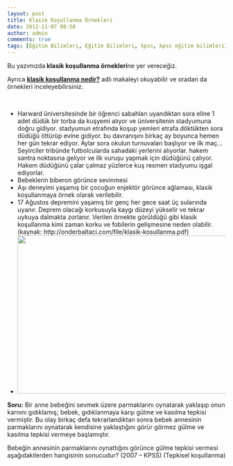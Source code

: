 ```yaml
---
layout: post
title: Klasik Koşullanma Örnekleri
date: 2012-11-07 00:50
author: admin
comments: true
tags: [Eğitim Bilimleri, Eğitim Bilimleri, kpss, kpss eğitim bilimleri]
---
```

Bu yazımızda<strong> klasik koşullanma örnekleri</strong>ne yer vereceğiz.

Ayrıca <a title="klasik koşullanma" href="http://egitimvaktim.com/klasik-kosullanma" target="_blank"><strong>klasik koşullanma nedir?</strong></a> adlı makaleyi okuyabilir ve oradan da örnekleri inceleyebilirsiniz.

&nbsp;
<ul>
	<li>Harward üniversitesinde bir öğrenci sabahları uyandıktan sora eline 1 adet düdük bir torba da kuşyemi alıyor ve üniversitenin stadyumuna doğru gidiyor. stadyumun etrafında koşup yemleri etrafa döktükten sora düdüğü öttürüp evine gidiyor. bu davranışını birkaç ay boyunca hemen her gün tekrar ediyor. Aylar sora okulun turnuvaları başlıyor ve ilk maç... Seyirciler tribünde futbolcularda sahadaki yerlerini alıyorlar. hakem santra noktasına geliyor ve ilk vuruşu yapmak için düdüğünü çalıyor. Hakem düdüğünü çalar çalmaz yüzlerce kuş resmen stadyumu işgal ediyorlar.</li>
	<li>Bebeklerin biberon görünce sevinmesi</li>
	<li>Aşı deneyimi yaşamış bir çocuğun enjektör görünce ağlaması, klasik koşullanmaya örnek olarak verilebilir.</li>
	<li>17 Ağustos depremini yaşamış bir genç her gece saat üç  sularında uyanır. Deprem olacağı korkusuyla kaygı düzeyi  yükselir ve tekrar uykuya dalmakta zorlanır. Verilen  örnekte görüldüğü gibi klasik koşullanma kimi zaman
korku ve fobilerin gelişmesine neden olabilir.  (kaynak: http://onderbaltaci.com/file/klasik-kosullanma.pdf)</li>
	<li><img class="alignnone size-full wp-image-7878" title="klasik_kosullanma_ornek" alt="" src="http://egitimvaktim.com/dosyalar/2012/11/klasik_kosullanma_ornek.png" width="640" height="364" /></li>
</ul>


<strong>Soru:</strong> Bir anne bebeğini sevmek üzere parmaklarını oynatarak yaklaşıp onun karnını gıdıklamış; bebek, gıdıklanmaya karşı gülme ve kasılma tepkisi vermiştir. Bu olay birkaç defa tekrarlandıktan sonra bebek annesinin parmaklarını oynatarak kendisine yaklaştığını görür görmez gülme ve kasılma tepkisi vermeye başlamıştır.

Bebeğin annesinin parmaklarını oynattığını görünce gülme tepkisi vermesi aşağıdakilerden hangisinin sonucudur? (2007 – KPSS)   (Tepkisel koşullanma)
